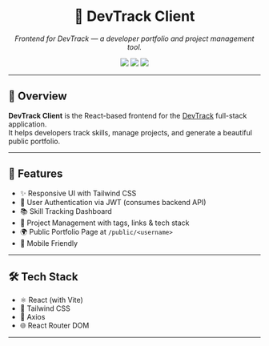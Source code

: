 <h1 align="center">🎨 DevTrack Client</h1>

<p align="center">  
  <i>Frontend for DevTrack — a developer portfolio and project management tool.</i>  
</p>

<p align="center">
  <img src="https://img.shields.io/badge/React-%2320232a.svg?style=for-the-badge&logo=react&logoColor=%2361DAFB"/>
  <img src="https://img.shields.io/badge/Tailwind_CSS-38B2AC?style=for-the-badge&logo=tailwind-css&logoColor=white"/>
  <img src="https://img.shields.io/badge/Vite-646CFF?style=for-the-badge&logo=vite&logoColor=white"/>
</p>

---

## 🚀 Overview

**DevTrack Client** is the React-based frontend for the [DevTrack](https://github.com/yourusername/DevTrack_Server) full-stack application.  
It helps developers track skills, manage projects, and generate a beautiful public portfolio.

---

## 🧩 Features

- ✨ Responsive UI with Tailwind CSS
- 🔐 User Authentication via JWT (consumes backend API)
- 📚 Skill Tracking Dashboard
- 📂 Project Management with tags, links & tech stack
- 🌍 Public Portfolio Page at `/public/<username>`
- 📱 Mobile Friendly

---

## 🛠 Tech Stack

- ⚛️ React (with Vite)
- 🎨 Tailwind CSS
- 🔗 Axios
- 🌐 React Router DOM

---
